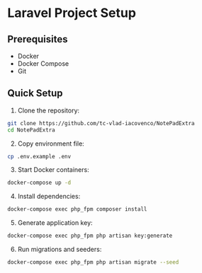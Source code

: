 # Laravel Project Setup

## Prerequisites
- Docker
- Docker Compose
- Git

## Quick Setup

1. Clone the repository:
```bash
git clone https://github.com/tc-vlad-iacovenco/NotePadExtra
cd NotePadExtra
```

2. Copy environment file:
```bash
cp .env.example .env
```

3. Start Docker containers:
```bash
docker-compose up -d
```

4. Install dependencies:
```bash
docker-compose exec php_fpm composer install
```

5. Generate application key:
```bash
docker-compose exec php_fpm php artisan key:generate
```

6. Run migrations and seeders:
```bash
docker-compose exec php_fpm php artisan migrate --seed
```
